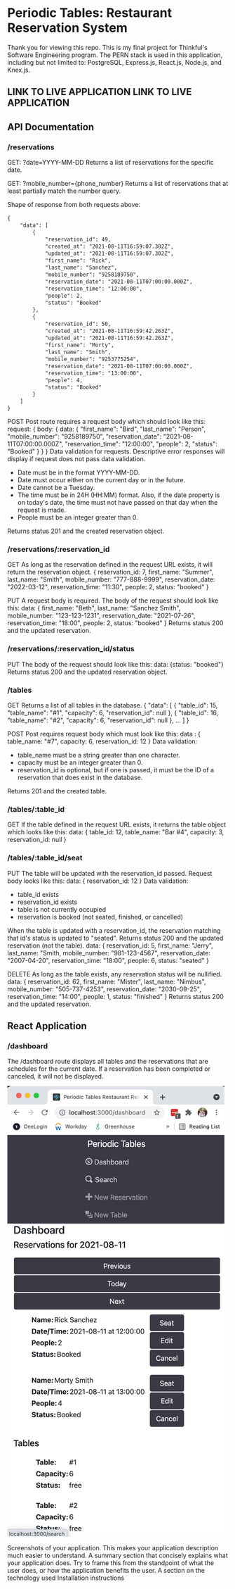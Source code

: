 # Periodic Tables: Restaurant Reservation System
Thank you for viewing this repo. This is my final project for Thinkful's Software Engineering program. The PERN stack is used in this application, including but not limited to: PostgreSQL, Express.js, React.js, Node.js, and Knex.js.


## LINK TO LIVE APPLICATION LINK TO LIVE APPLICATION

## API Documentation
### /reservations

GET: ?date=YYYY-MM-DD
Returns a list of reservations for the specific date.

GET: ?mobile_number={phone_number}
Returns a list of reservations that at least partially match the number query.

Shape of response from both requests above:

    {
        "data": [
            {
                "reservation_id": 49,
                "created_at": "2021-08-11T16:59:07.302Z",
                "updated_at": "2021-08-11T16:59:07.302Z",
                "first_name": "Rick",
                "last_name": "Sanchez",
                "mobile_number": "9258189750",
                "reservation_date": "2021-08-11T07:00:00.000Z",
                "reservation_time": "12:00:00",
                "people": 2,
                "status": "Booked"
            },
            {
                "reservation_id": 50,
                "created_at": "2021-08-11T16:59:42.263Z",
                "updated_at": "2021-08-11T16:59:42.263Z",
                "first_name": "Morty",
                "last_name": "Smith",
                "mobile_number": "9253775254",
                "reservation_date": "2021-08-11T07:00:00.000Z",
                "reservation_time": "13:00:00",
                "people": 4,
                "status": "Booked"
            }
        ]
    }

POST
Post route requires a request body which should look like this:
    request: {
        body: {
            data: {
                "first_name": "Bird",
                "last_name": "Person",
                "mobile_number": "9258189750",
                "reservation_date": "2021-08-11T07:00:00.000Z",
                "reservation_time": "12:00:00",
                "people": 2,
                "status": "Booked"
            }
        }
    }
Data validation for requests.  Descriptive error responses will display if request does not pass data validation.
- Date must be in the format YYYY-MM-DD.
- Date must occur either on the current day or in the future.
- Date cannot be a Tuesday.
- The time must be in 24H (HH:MM) format. Also, if the date property is on today's date, the time must not have passed on that day when the request is made.
- People must be an integer greater than 0.

Returns status 201 and the created reservation object.

### /reservations/:reservation_id
GET
As long as the reservation defined in the request URL exists, it will return the reservation object.
    {
        reservation_id: 7,
        first_name: "Summer",
        last_name: "Smith",
        mobile_number: "777-888-9999",
        reservation_date: "2022-03-12",
        reservation_time: "11:30",
        people: 2,
        status: "booked"
    }

PUT
A request body is required.  The body of the request should look like this:
    data: {
        first_name: "Beth",
        last_name: "Sanchez Smith",
        mobile_number: "123-123-1231",
        reservation_date: "2021-07-26",
        reservation_time: "18:00",
        people: 2,
        status: "booked"
    }
Returns status 200 and the updated reservation.

### /reservations/:reservation_id/status
PUT
The body of the request should look like this:
    data: {status: "booked"}
Returns status 200 and the updated reservation object.

### /tables
GET
Returns a list of all tables in the database.
    {
        "data": [
            {
                "table_id": 15,
                "table_name": "#1",
                "capacity": 6,
                "reservation_id": null
            },
            {
                "table_id": 16,
                "table_name": "#2",
                "capacity": 6,
                "reservation_id": null
            },
            ...
        ]
    }

POST
Post requires request body which must look like this:
    data : {
        table_name: "#7",
        capacity: 6,
        reservation_id: 12
    }
Data validation:
- table_name must be a string greater than one character.
- capacity must be an integer greater than 0.
- reservation_id is optional, but if one is passed, it must be the ID of a reservation that does exist in the database.

Returns 201 and the created table.

### /tables/:table_id
GET
If the table defined in the request URL exists, it returns the table object which looks like this:
    data: {
        table_id: 12,
        table_name: "Bar #4",
        capacity: 3,
        reservation_id: null
    }

### /tables/:table_id/seat
PUT
The table will be updated with the reservation_id passed.
Request body looks like this:
    data: { reservation_id: 12 }
Data validation:
- table_id exists
- reservation_id exists
- table is not currently occupied
- reservation is booked (not seated, finished, or cancelled)

When the table is updated with a reservation_id, the reservation matching that id's status is updated to "seated".
Returns status 200 and the updated reservation (not the table).
    data: {
        reservation_id: 5,
        first_name: "Jerry",
        last_name: "Smith,
        mobile_number: "981-123-4567",
        reservation_date: "2007-04-20",
        reservation_time: "18:00",
        people: 6,
        status: "seated"
    }

DELETE
As long as the table exists, any reservation status will be nullified.
    data: {
        reservation_id: 62,
        first_name: "Mister",
        last_name: "Nimbus",
        mobile_number: "505-737-4253",
        reservation_date: "2030-09-25",
        reservation_time: "14:00",
        people: 1,
        status: "finished"
    }
Returns status 200 and the updated reservation.

## React Application
### /dashboard
The /dashboard route displays all tables and the reservations that are schedules for the current date. If a reservation has been completed or canceled, it will not be displayed.

![screenshot](/images/dashboard.png)



Screenshots of your application. This makes your application description much easier to understand.
A summary section that concisely explains what your application does. Try to frame this from the standpoint of what the user does, or how the application benefits the user.
A section on the technology used
Installation instructions